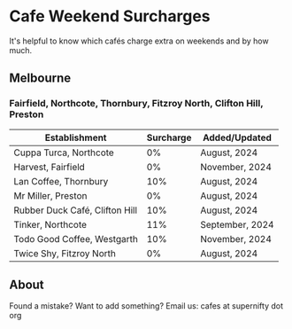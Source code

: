 # Cafe Weekend Surcharges

It's helpful to know which cafés charge extra on weekends and by how much.

## Melbourne

### Fairfield, Northcote, Thornbury, Fitzroy North, Clifton Hill, Preston

| Establishment | Surcharge | Added/Updated |
| - | - | - |
| Cuppa Turca, Northcote | 0% | August, 2024 |
| Harvest, Fairfield | 0% | November, 2024 |
| Lan Coffee, Thornbury | 10% | August, 2024 |
| Mr Miller, Preston | 0% | August, 2024 |
| Rubber Duck Café, Clifton Hill | 10% | August, 2024 |
| Tinker, Northcote | 11% | September, 2024 |
| Todo Good Coffee, Westgarth | 10% | November, 2024 |
| Twice Shy, Fitzroy North | 0% | August, 2024 |

## About
Found a mistake? Want to add something? Email us: cafes at supernifty dot org



